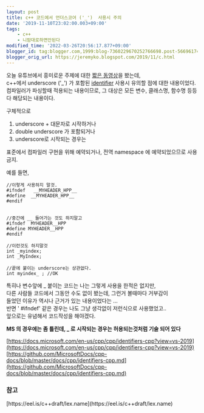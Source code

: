 ```yaml
---
layout: post
title: c++ 코드에서 언더스코어 ('_')  사용시 주의
date: '2019-11-10T23:02:00.003+09:00'
tags:
    - c++
    - 니맘대로하면안된다
modified_time: '2022-03-26T20:56:17.877+09:00'
blogger_id: tag:blogger.com,1999:blog-7360229670252766698.post-566961743518724250
blogger_orig_url: https://jeremyko.blogspot.com/2019/11/c.html
---
```


오늘 유튜브에서 흥미로운 주제에 대한 [짧은 동영상](https://www.youtube.com/watch?v=0vJXQ2VOzEs)을 봤는데,  
c++에서 underscore ('\_') 가 포함된 [identifier](https://eel.is/c++draft/lex.name) 사용시 유의할 점에 대한 내용이었다.  
컴파일러가 파싱할때 적용되는 내용이므로, 그 대상은 모든 변수, 클래스명, 함수명 등등 다 해당되는 내용이다.

구체적으로

1.  underscore + 대문자로 시작하거나
2.  double underscore 가 포함되거나
3.  underscore로 시작되는 경우는

표준에서 컴파일러 구현을 위해 예약되거나, 전역 namespace 에 예약되었으므로 사용금지.

예를 들면,

    //이렇게 사용하지 말것.
    #ifndef   __MYHEADER_HPP__
    #define  __MYHEADER_HPP__
    #endif


    //중간에 __ 들어가는 것도 하지말고
    #ifndef  MYHEADER__HPP
    #define MYHEADER__HPP
    #endif

    //이런것도 하지말것
    int _myindex;
    int _MyIndex;

    //끝에 붙이는 underscore는 상관없다.
    int myindex_ ; //OK

특히나 변수앞에 \_ 붙이는 코드는 나는 그렇게 사용을 한적은 없지만,  
다른 사람들 코드에서 그동안 수도 없이 봤는데, 그런거 볼때마다 거부감이  
들었던 이유가 역시나 근거가 있는 내용이었다는 ...  
반면 ' #ifndef' 같은 경우는 나도 그냥 생각없이 저런식으로 사용했었고..  
앞으로는 유념해서 코드작성을 해야겠다.

**MS 의 경우에는 좀 틀린데, \_ 로 시작되는 경우는 허용되는것처럼 기술 되어 있다**

[https://docs.microsoft.com/en-us/cpp/cpp/identifiers-cpp?view=vs-2019](https://docs.microsoft.com/en-us/cpp/cpp/identifiers-cpp?view=vs-2019)
[https://github.com/MicrosoftDocs/cpp-docs/blob/master/docs/cpp/identifiers-cpp.md](https://github.com/MicrosoftDocs/cpp-docs/blob/master/docs/cpp/identifiers-cpp.md)

<h3> <span style="color:{{site.span_h3_color}}"> 참고 </span> </h3>
[https://eel.is/c++draft/lex.name](https://eel.is/c++draft/lex.name)
